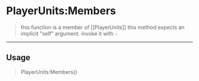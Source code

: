 # PlayerUnits:Members
> this function is a member of [[PlayerUnits]]
> this method expects an implicit "self" argument. invoke it with `:`
-----
## Usage
> PlayerUnits:Members()
